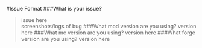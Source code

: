 #Issue Format
###What is your issue?
>issue here                         
>screenshots/logs of bug
###What mod version are you using?
>version here
###What mc version are you using?
>version here
###What forge version are you using?
>version here 